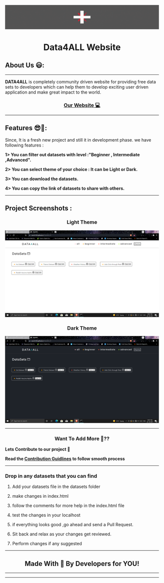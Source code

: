 <img src="./assets/images/data4all_poster.gif"/>

<h1 align=center>Data4ALL Website</h1>

## **About Us 😃:**
***
**DATA4ALL** is completely community driven website for providing free data sets to developers which can help them to develop exciting user driven application and make great impact to the world. 

<h3 align=center> <a href="https://samz5320.github.io/Data4ALL/"> Our Website 💻 </a></h3>

***

## **Features 😎🗻:**

Since, It is a fresh new project and still it in development phase.
we have following features :

  **1> You can filter out datasets with level :"Beginner , Intermediate ,Advanced".**
  
  **2> You can select theme of your choice : It can be Light or Dark.**
  
  **3> You can download the datasets.**
  
  **4> You can copy the link of datasets to share with others.**



***


## **Project Screenshots :**


<h3 align=center> Light Theme </h3>

<img src="./assets/images/Light_theme.png"/>

<h3 align=center> Dark Theme </h3>

<img src="./assets/images/dark_theme.png"/>




***



<h3 align="center"> Want To Add More 🤔??</h3>

**Lets Contribute to our project 🤝**

**Read the <a href = ./CONTRIBUTING.md>Contribution Guidlines</a> to follow smooth process**


***

### Drop in any datasets that you can find


1. Add your datasets file in the datasets folder
2. make changes in index.html

3. follow the comments for more help in the index.html file

4. test the changes in your localhost

5. if everything looks good ,go ahead and send a Pull Request.

6. Sit back and relax as your changes get reviewed.

7. Perform changes if any suggested 


***


<h2 align="center">Made With 💖 By Developers for YOU!</h2>


***
***





<!-- 
<h1 align=center>Data4ALL Website</h1>

***

<h3 align=center> <a href="https://samz5320.github.io/Data4ALL/"> Website!</a></h3>


### All the datasets you need in one place
<h2 align=center>What is Dataset?</h2>
  dataset is a collection of data which can be normally found in CSV files but that's not the only format. CSV files are meant to be comma separated list files which can be also in tabular form.

### Drop in any datasets that you can find


1. Add your datasets file in the datasets folder
2. make changes in index.html

3. follow the comments for more help in the index.html file

4. test the changes in your localhost

5. if everything looks good ,go ahead and send a Pull Request.

6. Sit back and relax as your changes get reviewed.

7. Perform changes if any suggested 

#### Thank you for contribution.

  

<h3>Have Fun❗</h3>

***



  

## Contributing To This Project:

### Make sure you read the [contributing.md](https://github.com/samz5320/Data4ALL/blob/main/CONTRIBUTING.md) file before contributing. Please be nice and respectful towards everyone. 
<hr>
<h3 align="center">Made With 💖 By Developers for YOU!</h4> -->
